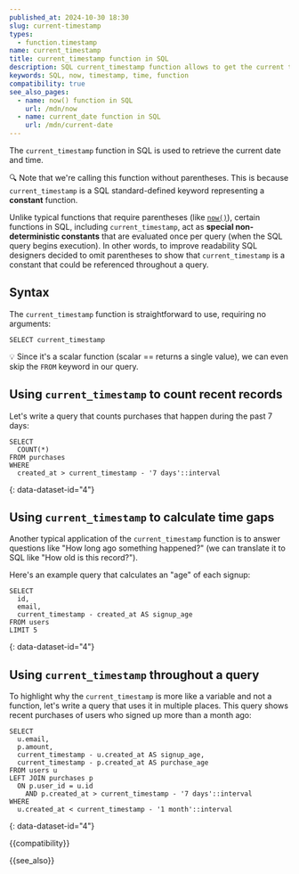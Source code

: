 ```yaml
---
published_at: 2024-10-30 18:30
slug: current-timestamp
types:
  - function.timestamp
name: current_timestamp
title: current_timestamp function in SQL
description: SQL current_timestamp function allows to get the current time.
keywords: SQL, now, timestamp, time, function
compatibility: true
see_also_pages:
  - name: now() function in SQL
    url: /mdn/now
  - name: current_date function in SQL
    url: /mdn/current-date
---
```


The `current_timestamp` function in SQL is used to retrieve the current date and time.

:mag: Note that we're calling this function without parentheses. This is because `current_timestamp` is a SQL standard-defined keyword representing a **constant** function.

Unlike typical functions that require parentheses (like [`now()`](/mdn/now)), certain functions in SQL, including `current_timestamp`, act as **special non-deterministic constants** that are evaluated once per query (when the SQL query begins execution). In other words, to improve readability SQL designers decided to omit parentheses to show that `current_timestamp` is a constant that could be referenced throughout a query.

## Syntax

The `current_timestamp` function is straightforward to use, requiring no arguments:

~~~pgsql
SELECT current_timestamp
~~~

:bulb: Since it's a scalar function (scalar == returns a single value), we can even skip the `FROM` keyword in our query.

## Using `current_timestamp` to count recent records

Let's write a query that counts purchases that happen during the past 7 days:

~~~pgsql
SELECT
  COUNT(*)
FROM purchases
WHERE
  created_at > current_timestamp - '7 days'::interval
~~~
{: data-dataset-id="4"}

## Using `current_timestamp` to calculate time gaps

Another typical application of the `current_timestamp` function is to answer questions like "How long ago something happened?" (we can translate it to SQL like "How old is this record?").

Here's an example query that calculates an "age" of each signup:

~~~pgsql
SELECT
  id,
  email,
  current_timestamp - created_at AS signup_age
FROM users
LIMIT 5
~~~
{: data-dataset-id="4"}

## Using `current_timestamp` throughout a query

To highlight why the `current_timestamp` is more like a variable and not a function, let's write a query that uses it in multiple places. This query shows recent purchases of users who signed up more than a month ago:

~~~pgsql
SELECT
  u.email,
  p.amount,
  current_timestamp - u.created_at AS signup_age,
  current_timestamp - p.created_at AS purchase_age
FROM users u
LEFT JOIN purchases p
  ON p.user_id = u.id
    AND p.created_at > current_timestamp - '7 days'::interval
WHERE
  u.created_at < current_timestamp - '1 month'::interval
~~~
{: data-dataset-id="4"}

{{compatibility}}

{{see_also}}
